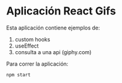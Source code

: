 # Aplicación React Gifs
Esta aplicación contiene ejemplos de:
1. custom hooks
2. useEffect
3. consulta a una api (giphy.com)

Para correr la aplicación:
```
npm start
```
